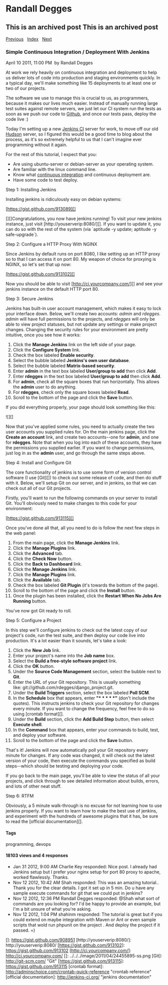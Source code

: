 # Randall Degges

## This is an archived post This is an archived post

[Previous][]   [Index][]   [Next][]

### Simple Continuous Integration / Deployment With Jenkins

April 10 2011, 11:00 PM  by Randall Degges

At work we rely heavily on continuous integration and deployment to help us
deliver lots of code into production and staging environments quickly. In a
typical day, we'll make something like 15 deployments to at least one or two of
our projects.

The software we use to manage this is crucial to us, as programmers, because it
makes our lives much easier. Instead of manually running large test suites
against remote servers, we just let our CI system run the tests as soon as we
push our code to [Github][], and once our tests pass, deploy the code live :)

Today I'm setting up a new [Jenkins CI][] server for work, to move off our old
[Hudson][] server, so I figured this would be a good time to blog about the
process, as it's so extremely helpful to us that I can't imagine ever
programming without it again.

For the rest of this tutorial, I expect that you:

-   Are using ubuntu-server or debian-server as your operating system.
-   Are familiar with the linux command line.
-   Know what [continuous integration][] and continuous deployment are.
-   Have some code to test deploy.

Step 1: Installing Jenkins

Installing jenkins is ridiculously easy on debian systems:

[https://gist.github.com/913089][]

[][]Congratulations, you now have jenkins running! To visit your new jenkins
instance, just visit [http://youserverip:8080/][]. If you want to update it, you
can do so with the rest of the system (via \`aptitude -y update; aptitude -y
safe-upgrade\`).

Step 2: Configure a HTTP Proxy With NGINX

Since Jenkins by default runs on port 8080, I like setting up an HTTP proxy so
to that I can access it on port 80. My weapon of choice for proxying is NGINX,
so let's set that up now:

[https://gist.github.com/913102][]

Now you should be able to visit [http://ci.yourcompany.com/][] and see your
jenkins instance on the default HTTP port 80.

Step 3: Secure Jenkins

Jenkins has built-in user account management, which makes it easy to lock your
interface down. Below, we'll create two accounts: *admin* and *rdegges*. *admin*
will have full permissions to the projects, and *rdegges* will only be able to
view project statuses, but not update any settings or make project changes.
Changing the security rules for your environment are pretty intuitive, once you
see how it works:

1.  Click the **Manage Jenkins** link on the left side of your page.
2.  Click the **Configure System** link.
3.  Check the box labeled **Enable security**.
4.  Select the bubble labeled **Jenkins's own user database**.
5.  Select the bubble labeled **Matrix-based security**.
6.  Enter **admin** in the text box labeled **User/group to add** then click
    **Add**.
7.  Enter **rdegges** in the text box labeled **User/group to add** then
    click **Add**.
8.  For **admin**, check all the square boxes that run horizontally. This allows
    the **admin** user to do anything.
9.  For **rdegges**, check only the square boxes labeled **Read**.
10. Scroll to the bottom of the page and click the **Save** button.

If you did everything properly, your page should look something like this:

![][]

Now that you've applied some rules, you need to actually create the two user
accounts you supplied rules for. On the main jenkins page, click the **Create an
account** link, and create two accounts--one for **admin**, and one for
**rdegges**. Note that when you log into each of these accounts, they have the
permissions you supplied earlier. If you want to change permissions, just log in
as the **admin** user, and go through the same steps above.

Step 4: Install and Configure Git

The core functionality of jenkins is to use some form of version control
software (I use [Git][]) to check out some release of code, and then do stuff
with it. Below, we'll setup Git on our server, and in jenkins, so that we can
check out all of our Git projects.

Firstly, you'll want to run the following commands on your server to install
Git. You'll obviously need to make changes to this code for your environment:

[https://gist.github.com/913115][]

Once you've done all that, all you need to do is follow the next few steps in
the web panel:

1.  From the main page, click the **Manage Jenkins** link.
2.  Click the **Manage Plugins** link.
3.  Click the **Advanced** tab.
4.  Click the **Check Now** button.
5.  Click the **Back to Dashboard** link.
6.  Click the **Manage Jenkins** link.
7.  Click the **Manage Plugins** link.
8.  Click the **Available** tab.
9.  Check the box labeled **Git Plugin** (it's towards the bottom of the page).
10. Scroll to the bottom of the page and click the **Install** button.
11. Once the plugin has been installed, click the **Restart When No Jobs Are
    Running** button.

You've now got Git ready to roll.

Step 5: Configure a Project

In this step we'll configure jenkins to check out the latest copy of our
project's code, run the test suite, and then deploy our code live into
production. It's a lot easier than it sounds, let's take a look:

1.  Click the **New Job** link.
2.  Enter your project's name into the **Job name** box.
3.  Select the **Build a free-style software project** link.
4.  Click the **OK** button.
5.  Under the **Source Code Management** section, select the bubble next to
    **Git**.
6.  Enter the URL of your Git repository. This is usually something
    like: git://github.com/rdegges/django\_project.git.
7.  Under the **Build Triggers** section, select the box labeled **Poll SCM**.
8.  In the **Schedule** box that appears, enter **"\* \* \* \* \*"** (don't
    include the quotes). This instructs jenkins to check your Git repository for
    changes every minute. If you want to change the frequency, feel free to do
    so using [crontab format][].
9.  Under the **Build** section, click the **Add Build Step** button, then
    select **Execute shell**.
10. In the **Command** box that appears, enter your commands to build, test, and
    deploy your software.
11. Scroll to the bottom of the page and click the **Save** button.

That's it! Jenkins will now automatically poll your Git repository every minute
for changes. If any code was changed, it will check out the latest version of
your code, then execute the commands you specified as build steps--which should
be testing and deploying your code.

If you go back to the main page, you'll be able to view the status of all your
projects, and click through to see detailed information about builds, errors,
and lots of other neat stuff.

Step 6: RTFM

Obviously, a 5 minute walk-through is no excuse for not learning how to use
jenkins properly. If you want to learn how to make the best use of jenkins, and
experiment with the hundreds of awesome plugins that it has, be sure to read the
[official documentation][].

#### Tags

programming, devops

#### 18103 views and 4 responses

-   Jan 31 2012, 9:00 AM
    Charlie Key responded:
    Nice post. I already had Jenkins setup but I prefer your nginx setup for
    port 80 proxy to apache, worked flawlessly. Thanks.
-   Nov 12 2012, 10:42 AM
    Shah responded:
    This was an amazing tutorial.. Thank you for the clear details. I got it set
    up in 5 min. Do u have any sample execute commands for git that we could put
    in jenkins?
-   Nov 12 2012, 12:36 PM
    Randall Degges responded:
    @Shah what sort of commands are you looking for? I'd be happy to provide an
    example, but I'm a bit unsure of what you're asking.
-   Nov 12 2012, 1:04 PM
    shahinm responded:
    The tutorial is great but if you could extend on maybe integration with
    Maven or Ant or even sample scripts that wold run phpunit on the project .
    And deploy the project if it passed. =)

  [Previous]: ../../../posts/2011/04/more-writing-again.html
  [Index]: ../../../index-5.html
  [Next]: ../../../posts/2011/04/generic-django-projects.html
  [Github]: https://github.com/ "github"
  [Jenkins CI]: http://jenkins-ci.org/ "Jenkins CI"
  [Hudson]: http://hudson-ci.org/ "Hudson CI"
  [continuous integration]: http://en.wikipedia.org/wiki/Continuous_integration
    "continuous integration"
  [https://gist.github.com/913089]: https://gist.github.com/913089
  []: https://gist.github.com/908951
  [http://youserverip:8080/]: http://youserverip:8080/
  [https://gist.github.com/913102]: https://gist.github.com/913102
  [http://ci.yourcompany.com/]: http://ci.yourcompany.com/
  []: ../../../image/2011/04/24455895-ss.png
  [Git]: http://git-scm.com/ "Git"
  [https://gist.github.com/913115]: https://gist.github.com/913115
  [crontab format]: http://adminschoice.com/crontab-quick-reference
    "crontab reference"
  [official documentation]: http://jenkins-ci.org/ "jenkins documentation"
